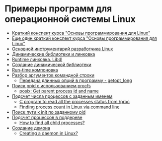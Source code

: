 # Примеры программ для операционной системы Linux

  - [Краткий конспект курса "Основы программирования для Linux"][start]
  - [Еще один краткий конспект курса "Основы программирования для Linux"][0]
  - [Основной инструментарий разработчика Linux][1]
  - [Динамические библиотеки и линковка][2]
  - [Runtime линковка. Libdl][3]
  - [Создание динамической библиотеки][4]
  - [Run-time компоновка][5]
  - [Разбор аргументов командной строки][6]
      - [Передача длинных опций в программу - getopt_long][7]
  - [Поиск ppid c использованием procfs][8]
      - [posix: Get parent process id and name][9]
  - [Подсчет числа процессов с заданным именем][10]
      - [C program to read all the processes status from /proc][11]
      - [Finding process count in Linux via command line][12]
  - [Поиск пути к init по заданному pid][13]
  - [Подсчет процессов в поддереве][14]
      - [How to find all child processes?][15]
  - [Создание демона][16]
      - [Creating a daemon in Linux?][17]

   [start]: <http://devtype.blogspot.com/2016/05/Osnovy-programmirovanija-dlja-Linux.html>
   [0]: <https://github.com/fedorch/stepic-548>
   [1]: <https://github.com/devtype-blogspot-com/Linux-Sample-Code/tree/master/helloworld>
   [2]: <https://github.com/devtype-blogspot-com/Linux-Sample-Code/tree/master/helloworld-lib>
   [3]: <https://github.com/devtype-blogspot-com/Linux-Sample-Code/tree/master/helloworld-dll>
   [4]: <https://github.com/devtype-blogspot-com/Linux-Sample-Code/tree/master/libsolution>
   [5]: <https://github.com/devtype-blogspot-com/Linux-Sample-Code/tree/master/libShared>
   [6]: <https://github.com/devtype-blogspot-com/Linux-Sample-Code/tree/master/valid_args>
   [7]: <http://www.firststeps.ru/linux/r.php?11>
   [8]: <https://github.com/devtype-blogspot-com/Linux-Sample-Code/tree/master/ppid>
   [9]: <https://gist.github.com/fclairamb/a16a4237c46440bdb172>
   [10]: <https://github.com/devtype-blogspot-com/Linux-Sample-Code/tree/master/process_count>
   [11]: <http://stackoverflow.com/a/29992237/2289640>
   [12]: <http://stackoverflow.com/a/3058161/2289640>
   [13]: <https://github.com/devtype-blogspot-com/Linux-Sample-Code/tree/master/path_to_init>
   [14]: <https://github.com/devtype-blogspot-com/Linux-Sample-Code/tree/master/child_process_count>
   [15]: <http://stackoverflow.com/questions/1009552/how-to-find-all-child-processes>   
   [16]: <https://github.com/devtype-blogspot-com/Linux-Sample-Code/tree/master/daemon>
   [17]: <http://stackoverflow.com/a/17955149/2289640>   
   